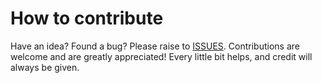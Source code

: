 # How to contribute

Have an idea? Found a bug? Please raise to [ISSUES](https://github.com/marcocesarato/react-native-big-list/issues).
Contributions are welcome and are greatly appreciated! Every little bit helps, and credit will always be given.
